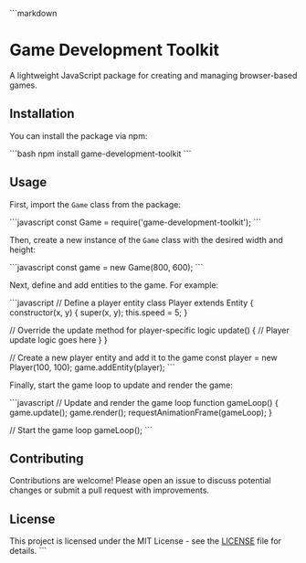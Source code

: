 \```markdown
# Game Development Toolkit

A lightweight JavaScript package for creating and managing browser-based games.

## Installation

You can install the package via npm:

\```bash
npm install game-development-toolkit
\```

## Usage

First, import the `Game` class from the package:

\```javascript
const Game = require('game-development-toolkit');
\```

Then, create a new instance of the `Game` class with the desired width and height:

\```javascript
const game = new Game(800, 600);
\```

Next, define and add entities to the game. For example:

\```javascript
// Define a player entity
class Player extends Entity {
  constructor(x, y) {
    super(x, y);
    this.speed = 5;
  }

  // Override the update method for player-specific logic
  update() {
    // Player update logic goes here
  }
}

// Create a new player entity and add it to the game
const player = new Player(100, 100);
game.addEntity(player);
\```

Finally, start the game loop to update and render the game:

\```javascript
// Update and render the game loop
function gameLoop() {
  game.update();
  game.render();
  requestAnimationFrame(gameLoop);
}

// Start the game loop
gameLoop();
\```

## Contributing

Contributions are welcome! Please open an issue to discuss potential changes or submit a pull request with improvements.

## License

This project is licensed under the MIT License - see the [LICENSE](LICENSE) file for details.
\```
